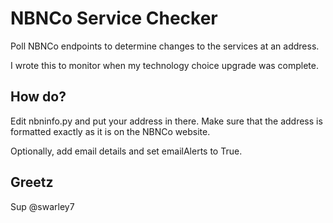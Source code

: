 # NBNCo Service Checker

Poll NBNCo endpoints to determine changes to the services at an address.

I wrote this to monitor when my technology choice upgrade was complete.

## How do?

Edit nbninfo.py and put your address in there. Make sure that the address is formatted exactly as it is on the NBNCo website.

Optionally, add email details and set emailAlerts to True.

## Greetz

Sup @swarley7
